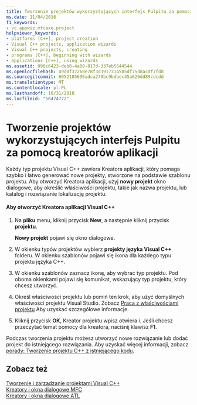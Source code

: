 ```yaml
---
title: Tworzenie projektów wykorzystujących interfejs Pulpitu za pomocą kreatorów aplikacji
ms.date: 11/04/2016
f1_keywords:
- vc.appwiz.mfcexe.project
helpviewer_keywords:
- platforms [C++], project creation
- Visual C++ projects, application wizards
- Visual C++ projects, creating
- programs [C++], beginning with wizards
- applications [C++], using wizards
ms.assetid: 090c6423-deb8-4a00-817d-337eb5644544
ms.openlocfilehash: 49d0f37268e78f3d3917314505df75d8acdf7fd8
ms.sourcegitcommit: 6052185696adca270bc9bdbec45a626dd89cdcdd
ms.translationtype: MT
ms.contentlocale: pl-PL
ms.lasthandoff: 10/31/2018
ms.locfileid: "50474772"
---
```

# <a name="creating-desktop-projects-by-using-application-wizards"></a>Tworzenie projektów wykorzystujących interfejs Pulpitu za pomocą kreatorów aplikacji

Każdy typ projektu Visual C++ zawiera Kreatora aplikacji, który pomaga szybko i łatwo generować nowe projekty, stworzone na podstawie szablonu projektu.  Aby otworzyć Kreatora aplikacji, użyj **nowy projekt** okno dialogowe, aby określić właściwości projektu, takie jak nazwa projektu, lub katalog i rozwiązanie lokalizację projektu.

#### <a name="to-open-a-visual-c-application-wizard"></a>Aby otworzyć Kreatora aplikacji Visual C++

1. Na **pliku** menu, kliknij przycisk **New**, a następnie kliknij przycisk **projektu**.

   **Nowy projekt** pojawi się okno dialogowe.

1. W okienku typów projektów wybierz **projekty języka Visual C++** folderu. W okienku szablonów pojawi się ikona dla każdego typu projektu języka C++.

1. W okienku szablonów zaznacz ikonę, aby wybrać typ projektu. Pod oboma okienkami pojawi się komunikat, wskazujący typ projektu, który chcesz utworzyć.

1. Określ właściwości projektu lub pomiń ten krok, aby użyć domyślnych właściwości projektu Visual Studio. Zobacz [Praca z właściwościami projektu](../ide/working-with-project-properties.md) Aby uzyskać szczegółowe informacje.

1. Kliknij przycisk **OK**, Kreator projektu wpisz otwiera i. Jeśli chcesz przeczytać temat pomocy dla kreatora, naciśnij klawisz **F1**.

Podczas tworzenia projektu możesz utworzyć nowe rozwiązanie lub dodać projekt do istniejącego rozwiązania. Aby uzyskać więcej informacji, zobacz [porady: Tworzenie projektu C++ z istniejącego kodu](../ide/how-to-create-a-cpp-project-from-existing-code.md).

## <a name="see-also"></a>Zobacz też

[Tworzenie i zarządzanie projektami Visual C++](../ide/creating-and-managing-visual-cpp-projects.md)<br>
[Kreatory i okna dialogowe MFC](../mfc/reference/mfc-wizards-and-dialog-boxes.md)<br>
[Kreatory i okna dialogowe ATL](../atl/reference/atl-wizards-and-dialog-boxes.md)